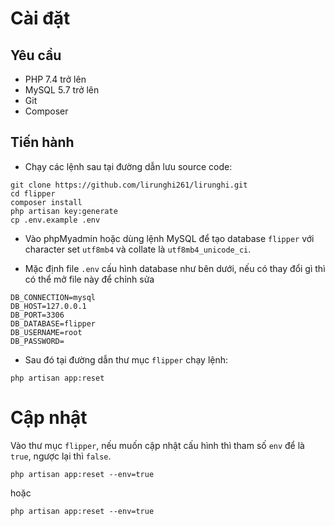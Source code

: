 # Cài đặt
## Yêu cầu
- PHP 7.4 trở lên
- MySQL 5.7 trở lên
- Git
- Composer

## Tiến hành
- Chạy các lệnh sau tại đường dẫn lưu source code:
```
git clone https://github.com/lirunghi261/lirunghi.git
cd flipper
composer install
php artisan key:generate
cp .env.example .env
```

- Vào phpMyadmin hoặc dùng lệnh MySQL để tạo database `flipper` với character set `utf8mb4` và collate là `utf8mb4_unicode_ci`.  

- Mặc định  file `.env` cấu hình database như bên dưới, nếu có thay đổi gì thì có thể mở file này để chỉnh sửa
```
DB_CONNECTION=mysql
DB_HOST=127.0.0.1
DB_PORT=3306
DB_DATABASE=flipper
DB_USERNAME=root
DB_PASSWORD=
```

- Sau đó tại đường dẫn thư mục `flipper` chạy lệnh:
```
php artisan app:reset
```

# Cập nhật
Vào thư mục `flipper`, nếu muốn cập nhật cấu hình thì tham số `env` để là `true`, ngược lại thì `false`.
```
php artisan app:reset --env=true 
```

hoặc

```
php artisan app:reset --env=true
```
